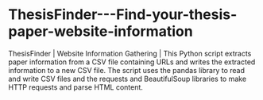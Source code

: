 # ThesisFinder---Find-your-thesis-paper-website-information
ThesisFinder | Website Information Gathering | This Python script extracts paper information from a CSV file containing URLs and writes the extracted information to a new CSV file. The script uses the pandas library to read and write CSV files and the requests and BeautifulSoup libraries to make HTTP requests and parse HTML content.
